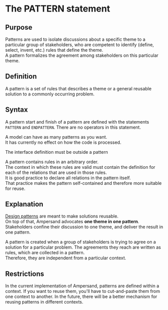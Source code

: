 # The PATTERN statement

## Purpose

Patterns are used to isolate discussions about a specific theme to a particular group of stakeholders, who are competent to identify \(define, select, invent, etc.\) rules that define the theme.  
A pattern formalizes the agreement among stakeholders on this particular theme.

## Definition

A pattern is a set of rules that describes a theme or a general reusable solution to a commonly occurring problem.

## Syntax

A pattern start and finish of a pattern are defined with the statements `PATTERN` and `ENDPATTERN`. There are no operators in this statement.

A model can have as many patterns as you want.  
It has currently no effect on how the code is processed.

The interface definition must be outside a pattern

A pattern contains rules in an arbitrary order.  
The context in which these rules are valid must contain the definition for each of the relations that are used in those rules.  
It is good practice to declare all relations in the pattern itself.  
That practice makes the pattern self-contained and therefore more suitable for reuse.

## Explanation

[Design patterns](http://en.wikipedia.org/wiki/Design_pattern) are meant to make solutions reusable.  
On top of that, Ampersand advocates **one theme in one pattern**. Stakeholders confine their discussion to one theme, and deliver the result in one pattern.

A pattern is created when a group of stakeholders is trying to agree on a solution for a particular problem. The agreements they reach are written as rules, which are collected in a pattern.  
Therefore, they are independent from a particular context.

## Restrictions

In the current implementation of Ampersand, patterns are defined within a context. If you want to reuse them, you'll have to cut-and-paste them from one context to another. In the future, there will be a better mechanism for reusing patterns in different contexts.

